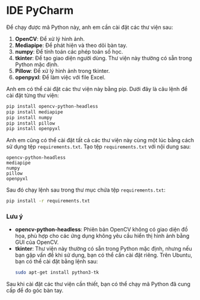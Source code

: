 # IDE PyCharm

Để chạy được mã Python này, anh em cần cài đặt các thư viện sau:

1. **OpenCV**: Để xử lý hình ảnh.
2. **Mediapipe**: Để phát hiện và theo dõi bàn tay.
3. **numpy**: Để tính toán các phép toán số học.
4. **tkinter**: Để tạo giao diện người dùng. Thư viện này thường có sẵn trong Python mặc định.
5. **Pillow**: Để xử lý hình ảnh trong tkinter.
6. **openpyxl**: Để làm việc với file Excel.

Anh em có thể cài đặt các thư viện này bằng pip. Dưới đây là câu lệnh để cài đặt từng thư viện:

```sh
pip install opencv-python-headless
pip install mediapipe
pip install numpy
pip install pillow
pip install openpyxl
```

Anh em cũng có thể cài đặt tất cả các thư viện này cùng một lúc bằng cách sử dụng tệp `requirements.txt`. Tạo tệp `requirements.txt` với nội dung sau:

```
opencv-python-headless
mediapipe
numpy
pillow
openpyxl
```

Sau đó chạy lệnh sau trong thư mục chứa tệp `requirements.txt`:

```sh
pip install -r requirements.txt
```

### Lưu ý

- **opencv-python-headless**: Phiên bản OpenCV không có giao diện đồ họa, phù hợp cho các ứng dụng không yêu cầu hiển thị hình ảnh bằng GUI của OpenCV.
- **tkinter**: Thư viện này thường có sẵn trong Python mặc định, nhưng nếu bạn gặp vấn đề khi sử dụng, bạn có thể cần cài đặt riêng. Trên Ubuntu, bạn có thể cài đặt bằng lệnh sau:
  ```sh
  sudo apt-get install python3-tk
  ```

Sau khi cài đặt các thư viện cần thiết, bạn có thể chạy mã Python đã cung cấp để đo góc bàn tay.
